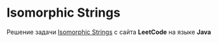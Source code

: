# Isomorphic Strings
Решение задачи [Isomorphic Strings](https://leetcode.com/problems/isomorphic-strings/) с сайта **LeetCode** на языке **Java**